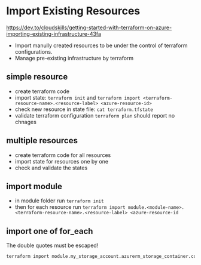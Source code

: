 # Import Existing Resources

https://dev.to/cloudskills/getting-started-with-terraform-on-azure-importing-existing-infrastructure-43fa

- Import manully created resources to be under the control of terraform configurations. 
- Manage pre-existing infrastructure by terraform

## simple resource
- create terraform code
- import state: `terraform init` and `terraform import <terraform-resource-name>.<resource-label> <azure-resource-id>`
- check new resource in state file: `cat terraform.tfstate`
- validate terraform configuration `terraform plan` should report no chnages

## multiple resources
- create terraform code for all resources
- import state for resources one by one
- check and validate the states

## import module
- in module folder run `terraform init`
- then for each resource run `terraform import module.<module-name>.<terraform-resource-name>.<resource-label> <azure-resource-id`

## import one of for_each
The double quotes must be escaped!
```sh
terraform import module.my_storage_account.azurerm_storage_container.container[\"my-data\"] foo
```

